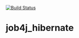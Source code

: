 [![Build Status](https://travis-ci.org/Sir-Hedgehog/job4j_hibernate.svg?branch=master)](https://travis-ci.org/Sir-Hedgehog/job4j_hibernate)

# job4j_hibernate
